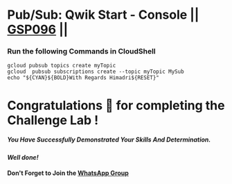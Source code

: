 # Pub/Sub: Qwik Start - Console || [GSP096](https://www.cloudskillsboost.google/course_templates/637/labs/464356) ||

### Run the following Commands in CloudShell
```
gcloud pubsub topics create myTopic
gcloud  pubsub subscriptions create --topic myTopic MySub
echo "${CYAN}${BOLD}With Regards Himadri${RESET}"
```

# Congratulations 🎉 for completing the Challenge Lab !

##### *You Have Successfully Demonstrated Your Skills And Determination.*

#### *Well done!*

#### Don't Forget to Join the [WhatsApp Group](https://chat.whatsapp.com/Cxmw4DvCwEHCqU8qzTpv6r) 
